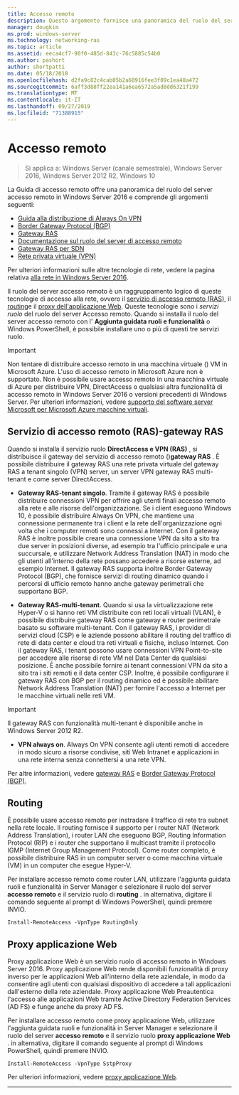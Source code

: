 ```yaml
---
title: Accesso remoto
description: Questo argomento fornisce una panoramica del ruolo del server accesso remoto in Windows Server 2016.
manager: dougkim
ms.prod: windows-server
ms.technology: networking-ras
ms.topic: article
ms.assetid: eeca4cf7-90f0-485d-843c-76c5885c54b0
ms.author: pashort
author: shortpatti
ms.date: 05/18/2018
ms.openlocfilehash: d2fa9c82c4cab05b2a60916fee3f09c1ea48a472
ms.sourcegitcommit: 6aff3d88ff22ea141a6ea6572a5ad8dd6321f199
ms.translationtype: MT
ms.contentlocale: it-IT
ms.lasthandoff: 09/27/2019
ms.locfileid: "71388915"
---
```

# <a name="remote-access"></a>Accesso remoto

>Si applica a: Windows Server (canale semestrale), Windows Server 2016, Windows Server 2012 R2, Windows 10

La Guida di accesso remoto offre una panoramica del ruolo del server accesso remoto in Windows Server 2016 e comprende gli argomenti seguenti:

- [Guida alla distribuzione di Always On VPN](vpn/always-on-vpn/deploy/always-on-vpn-deploy.md)
- [Border Gateway Protocol &#40;BGP&#41;](bgp/Border-Gateway-Protocol-BGP.md)
- [Gateway RAS](ras-gateway/RAS-Gateway.md) 
- [Documentazione sul ruolo del server di accesso remoto](ras/Remote-Access-Server-Role-Documentation.md)
- [Gateway RAS per SDN](../../networking/sdn/technologies/network-function-virtualization/RAS-Gateway-for-SDN.md)
- [Rete privata virtuale (VPN)](vpn/vpn-top.md)
 
Per ulteriori informazioni sulle altre tecnologie di rete, vedere la pagina relativa [alla rete in Windows Server 2016](https://docs.microsoft.com/windows-server/networking/networking).

Il ruolo del server accesso remoto è un raggruppamento logico di queste tecnologie di accesso alla rete, ovvero il [servizio di accesso remoto (RAS)](#bkmk_da), il [routing](#bkmk_rras)e il [proxy dell'applicazione Web](#bkmk_proxy). Queste tecnologie sono i *servizi ruolo* del ruolo del server Accesso remoto. Quando si installa il ruolo del server accesso remoto con l' **Aggiunta guidata ruoli e funzionalità** o Windows PowerShell, è possibile installare uno o più di questi tre servizi ruolo.

>[!IMPORTANT]
>Non tentare di distribuire accesso remoto in una macchina virtuale \(\) VM in Microsoft Azure. L'uso di accesso remoto in Microsoft Azure non è supportato. Non è possibile usare accesso remoto in una macchina virtuale di Azure per distribuire VPN, DirectAccess o qualsiasi altra funzionalità di accesso remoto in Windows Server 2016 o versioni precedenti di Windows Server. Per ulteriori informazioni, vedere [supporto del software server Microsoft per Microsoft Azure macchine virtuali](https://support.microsoft.com/help/2721672/microsoft-server-software-support-for-microsoft-azure-virtual-machines).

## <a name="bkmk_da"></a>Servizio di accesso remoto \(RAS\)-gateway RAS

Quando si installa il servizio ruolo **DirectAccess e VPN (RAS)** , si distribuisce il gateway del servizio di accesso remoto \(\)**gateway RAS** . È possibile distribuire il gateway RAS una rete privata virtuale del gateway RAS a tenant singolo \(VPN\) server, un server VPN gateway RAS multi-tenant e come server DirectAccess.

- **Gateway RAS-tenant singolo**. Tramite il gateway RAS è possibile distribuire connessioni VPN per offrire agli utenti finali accesso remoto alla rete e alle risorse dell'organizzazione. Se i client eseguono Windows 10, è possibile distribuire Always On VPN, che mantiene una connessione permanente tra i client e la rete dell'organizzazione ogni volta che i computer remoti sono connessi a Internet. Con il gateway RAS è inoltre possibile creare una connessione VPN da sito a sito tra due server in posizioni diverse, ad esempio tra l'ufficio principale e una succursale, e utilizzare Network Address Translation \(NAT\) in modo che gli utenti all'interno della rete possano accedere a risorse esterne, ad esempio Internet. Il gateway RAS supporta inoltre Border Gateway Protocol (BGP), che fornisce servizi di routing dinamico quando i percorsi di ufficio remoto hanno anche gateway perimetrali che supportano BGP.

- **Gateway RAS-multi-tenant**. Quando si usa la virtualizzazione rete Hyper\-V o si hanno reti VM distribuite con reti locali virtuali \(VLAN\), è possibile distribuire gateway RAS come gateway e router perimetrale basato su software multi-tenant. Con il gateway RAS, i provider di servizi cloud \(CSP\) e le aziende possono abilitare il routing del traffico di rete di data center e cloud tra reti virtuali e fisiche, incluso Internet. Con il gateway RAS, i tenant possono usare connessioni VPN Point-to-site per accedere alle risorse di rete VM nel Data Center da qualsiasi posizione. È anche possibile fornire ai tenant connessioni VPN da sito a sito tra i siti remoti e il data center CSP. Inoltre, è possibile configurare il gateway RAS con BGP per il routing dinamico ed è possibile abilitare Network Address Translation \(NAT\) per fornire l'accesso a Internet per le macchine virtuali nelle reti VM.

>[!IMPORTANT]
> Il gateway RAS con funzionalità multi-tenant è disponibile anche in Windows Server 2012 R2.

- **VPN always on**. Always On VPN consente agli utenti remoti di accedere in modo sicuro a risorse condivise, siti Web Intranet e applicazioni in una rete interna senza connettersi a una rete VPN. 

Per altre informazioni, vedere [gateway RAS](ras-gateway/RAS-Gateway.md) e [Border Gateway Protocol (BGP)](bgp/Border-Gateway-Protocol-BGP.md).

## <a name="bkmk_rras"></a>Routing

È possibile usare accesso remoto per instradare il traffico di rete tra subnet nella rete locale. Il routing fornisce il supporto per i router NAT (Network Address Translation), i router LAN che eseguono BGP, Routing Information Protocol (RIP) e i router che supportano il multicast tramite il protocollo IGMP (Internet Group Management Protocol). Come router completo, è possibile distribuire RAS in un computer server o come macchina virtuale (VM) in un computer che esegue Hyper-V.

Per installare accesso remoto come router LAN, utilizzare l'aggiunta guidata ruoli e funzionalità in Server Manager e selezionare il ruolo del server **accesso remoto** e il servizio ruolo di **routing** . in alternativa, digitare il comando seguente al prompt di Windows PowerShell, quindi premere INVIO.

```  
Install-RemoteAccess -VpnType RoutingOnly
```  

## <a name="bkmk_proxy"></a>Proxy applicazione Web

Proxy applicazione Web è un servizio ruolo di accesso remoto in Windows Server 2016. Proxy applicazione Web rende disponibili funzionalità di proxy inverso per le applicazioni Web all'interno della rete aziendale, in modo da consentire agli utenti con qualsiasi dispositivo di accedere a tali applicazioni dall'esterno della rete aziendale. Proxy applicazione Web Preautentica l'accesso alle applicazioni Web tramite Active Directory Federation Services (AD FS) e funge anche da proxy AD FS.

Per installare accesso remoto come proxy applicazione Web, utilizzare l'aggiunta guidata ruoli e funzionalità in Server Manager e selezionare il ruolo del server **accesso remoto** e il servizio ruolo **proxy applicazione Web** . in alternativa, digitare il comando seguente al prompt di Windows PowerShell, quindi premere INVIO.  

```  
Install-RemoteAccess -VpnType SstpProxy  
```  

Per ulteriori informazioni, vedere [proxy applicazione Web](https://technet.microsoft.com/windows-server-docs/identity/web-application-proxy/web-application-proxy-windows-server).


---